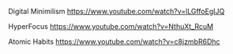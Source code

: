 Digital Minimilism https://www.youtube.com/watch?v=lLGffoEgIJQ

HyperFocus https://www.youtube.com/watch?v=NthuXt_RcuM

Atomic Habits https://www.youtube.com/watch?v=c8jzmbR6Dhc
